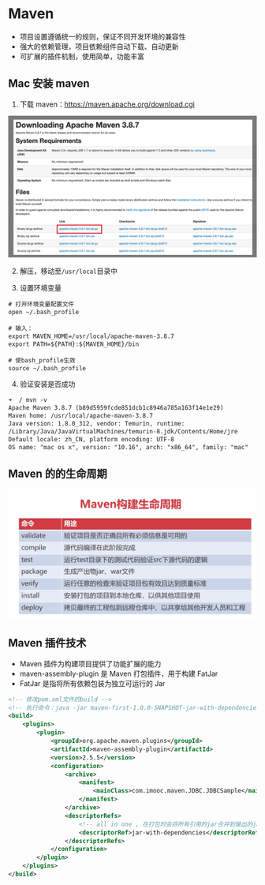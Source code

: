 # Maven

- 项目设置遵循统一的规则，保证不同开发环境的兼容性
- 强大的依赖管理，项目依赖组件自动下载、自动更新
- 可扩展的插件机制，使用简单，功能丰富

## Mac 安装 maven

1. 下载 maven：https://maven.apache.org/download.cgi

![image-20230123115029259](./images/image-20230123115029259.png)

2. 解压，移动至`/usr/local`目录中

3. 设置环境变量

```shell
# 打开环境变量配置文件
open ~/.bash_profile

# 输入：
export MAVEN_HOME=/usr/local/apache-maven-3.8.7
export PATH=${PATH}:${MAVEN_HOME}/bin

# 使bash_profile生效
source ~/.bash_profile
```

4. 验证安装是否成功

```shell
➜  / mvn -v
Apache Maven 3.8.7 (b89d5959fcde851dcb1c8946a785a163f14e1e29)
Maven home: /usr/local/apache-maven-3.8.7
Java version: 1.8.0_312, vendor: Temurin, runtime: /Library/Java/JavaVirtualMachines/temurin-8.jdk/Contents/Home/jre
Default locale: zh_CN, platform encoding: UTF-8
OS name: "mac os x", version: "10.16", arch: "x86_64", family: "mac"
```

## Maven 的的生命周期

![./image-20230124131755680](images/image-20230124131755680.png)

## Maven 插件技术

- Maven 插件为构建项目提供了功能扩展的能力
- maven-assembly-plugin 是 Maven 打包插件，用于构建 FatJar
- FatJar 是指将所有依赖包装为独立可运行的 Jar

```xml
<!-- 修改pom.xml文件的build -->
<!-- 执行命令：java -jar maven-first-1.0.0-SNAPSHOT-jar-with-dependencies.jar -->
<build>
    <plugins>
        <plugin>
            <groupId>org.apache.maven.plugins</groupId>
            <artifactId>maven-assembly-plugin</artifactId>
            <version>2.5.5</version>
            <configuration>
                <archive>
                    <manifest>
                        <mainClass>com.imooc.maven.JDBC.JDBCSample</mainClass>
                    </manifest>
                </archive>
                <descriptorRefs>
                    <!-- all in one , 在打包时会将所有引用的jar合并到输出的jar文件中 -->
                    <descriptorRef>jar-with-dependencies</descriptorRef>
                </descriptorRefs>
            </configuration>
        </plugin>
    </plugins>
</build>
```
